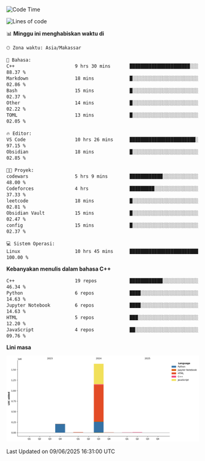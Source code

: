 <!--START_SECTION:waka-->
![Code Time](http://img.shields.io/badge/Code%20Time-266%20hrs%201%20min-blue)

![Lines of code](https://img.shields.io/badge/Sejak%20Hello%20World%20aku%20telah%20menulis-1.9%20million%20baris%20kode-blue)

📊 **Minggu ini menghabiskan waktu di** 

```text
🕑︎ Zona waktu: Asia/Makassar

💬 Bahasa: 
C++                      9 hrs 30 mins       ██████████████████████░░░   88.37 % 
Markdown                 18 mins             █░░░░░░░░░░░░░░░░░░░░░░░░   02.86 % 
Bash                     15 mins             █░░░░░░░░░░░░░░░░░░░░░░░░   02.37 % 
Other                    14 mins             █░░░░░░░░░░░░░░░░░░░░░░░░   02.22 % 
TOML                     13 mins             █░░░░░░░░░░░░░░░░░░░░░░░░   02.05 % 

🔥 Editor: 
VS Code                  10 hrs 26 mins      ████████████████████████░   97.15 % 
Obsidian                 18 mins             █░░░░░░░░░░░░░░░░░░░░░░░░   02.85 % 

🐱‍💻 Proyek: 
codewars                 5 hrs 9 mins        ████████████░░░░░░░░░░░░░   48.00 % 
Codeforces               4 hrs               █████████░░░░░░░░░░░░░░░░   37.33 % 
leetcode                 18 mins             █░░░░░░░░░░░░░░░░░░░░░░░░   02.81 % 
Obsidian Vault           15 mins             █░░░░░░░░░░░░░░░░░░░░░░░░   02.47 % 
config                   15 mins             █░░░░░░░░░░░░░░░░░░░░░░░░   02.37 % 

💻 Sistem Operasi: 
Linux                    10 hrs 45 mins      █████████████████████████   100.00 % 
```

**Kebanyakan menulis dalam bahasa C++** 

```text
C++                      19 repos            ████████████░░░░░░░░░░░░░   46.34 % 
Python                   6 repos             ████░░░░░░░░░░░░░░░░░░░░░   14.63 % 
Jupyter Notebook         6 repos             ████░░░░░░░░░░░░░░░░░░░░░   14.63 % 
HTML                     5 repos             ███░░░░░░░░░░░░░░░░░░░░░░   12.20 % 
JavaScript               4 repos             ██░░░░░░░░░░░░░░░░░░░░░░░   09.76 % 
```



**Lini masa**

![Lines of Code chart](https://raw.githubusercontent.com/yusuf601/yusuf601/main/assets/bar_graph.png)


 Last Updated on 09/06/2025 16:31:00 UTC
<!--END_SECTION:waka-->

